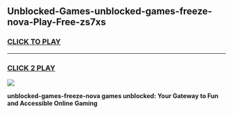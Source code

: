 
## Unblocked-Games-unblocked-games-freeze-nova-Play-Free-zs7xs
<h3>
<a href="https://premium76.site?title=unblocked-games-freeze-nova&ref=21A">CLICK TO PLAY</a></h3>
<hr>

<h3>
<a href="https://premium76.site?title=unblocked-games-freeze-nova&ref=21A">CLICK 2 PLAY</a>
  
</h3>

<a href="https://premium76.site?title=unblocked-games-freeze-nova&ref=21A"><img src="https://clearcache.store/games.png"></a>


**unblocked-games-freeze-nova games unblocked: Your Gateway to Fun and Accessible Online Gaming**

